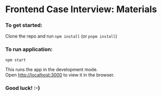 # Frontend Case Interview: Materials


### To get started:
Clone the repo and run `npm install` (or `pnpm install`)

### To run application:

`npm start`

This runs the app in the development mode.\
Open [http://localhost:3000](http://localhost:3000) to view it in the browser.

### Good luck! :-)

